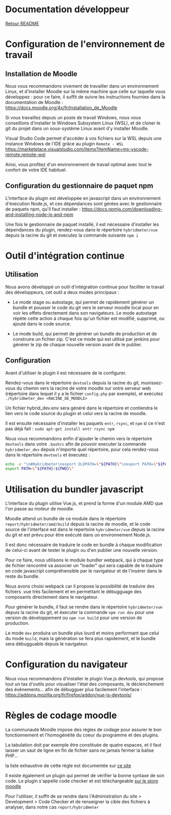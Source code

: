 # Documentation développeur

[Retour README](../README.md)

Configuration de l'environnement de travail
=====================================

Installation de Moodle
-------------

Nous vous recommandons vivement de travailler dans un environnement Linux, et d'installer Moodle sur la même machine que celle sur laquelle vous développez : pour ce faire, il suffit de suivre les instructions fournies dans la documentation de Moodle : https://docs.moodle.org/4x/fr/Installation_de_Moodle

Si vous travaillez depuis un poste de travail Windows, nous vous conseillons d'installer le Windows Subsystem Linux (WSL), et de cloner le git du projet dans un sous-système Linux avant d'y installer Moodle.

Visual Studio Code permet d'accéder à vos fichiers sur la WSL depuis une instance Windows de l'IDE grâce au plugin ```Remote - WSL``` https://marketplace.visualstudio.com/items?itemName=ms-vscode-remote.remote-wsl

Ainsi, vous profitez d'un environnement de travail optimal avec tout le confort de votre IDE habituel.

Configuration du gestionnaire de paquet npm
------------

L'interface du plugin est développée en javascript dans un environnement d'éxecution Node.js, et ces dépendances sont gérées avec le gestionnaire de paquets npm, qu'il faut installer : https://docs.npmjs.com/downloading-and-installing-node-js-and-npm

Une fois le gestionnaire de paquet installé, il est nécessaire d'installer les dépendances du plugin, rendez-vous dans le répertoire ```hybridmeter/vue``` depuis la racine du git et executez la commande suivante ```npm i```

Outil d'intégration continue
====================================

Utilisation
----------

Nous avons développé un outil d'intégration continue pour faciliter le travail des développeurs, cet outil a deux modes principaux :

- Le mode stage ou autostage, qui permet de rapidement générer un bundle et pousser le code du git vers le serveur moodle local pour en voir les effets directement dans son navigateurs. Le mode autostage répète cette action à chaque fois qu'un fichier est modifié, supprimé, ou ajouté dans le code source.

- Le mode build, qui permet de générer un bundle de production et de construire un fichier zip. C'est ce mode qui est utilisé par jenkins pour générer le zip de chaque nouvelle version avant de le publier.

Configuration
----------

Avant d'utiliser le plugin il est nécessaire de le configurer.

Rendez-vous dans le répertoire ``devtools`` depuis la racine du git, munissez-vous du chemin vers la racine de votre moodle sur votre serveur web (répertoire dans lequel il y a le fichier ``config.php`` par exemple), et exécutez ``./hybridmeter_dev <RACINE_DE_MOODLE>``

Un fichier hybrid_dev.env sera généré dans le répertoire et contiendra le lien vers le code source du plugin et celui vers la racine de moodle.

Il est ensuite nécessaire d'installer les paquets ``entr``, ``rsync``, et ``npm`` si ce n'est pas déjà fait : ``sudo apt-get install entr rsync npm``

Nous vous recommandons enfin d'ajouter le chemin vers le répertoire ``devtools`` dans votre ``.bashrc`` afin de pouvoir executer la commande ``hybridmeter_dev`` depuis n'importe quel répertoire, pour cela rendez-vous dans le répertoire ``devtools`` et éxecutez :
```bash
echo -e "\n#Hybridmeter\nexport OLDPATH=\"${PATH}\"\nexport PATH=\"${PATH}:${PWD}\"" >> ~/.bashrc
export PATH=\"${PATH}:${PWD}\"
```

Utilisation du bundler javascript
====================================

L'interface du plugin utilise Vue.js, et prend la forme d'un module AMD que l'on passe au moteur de moodle.

Moodle attend un bundle de ce module dans le répertoire ``report/hybridmeter/amd/build`` depuis la racine de moodle, et le code source de l'interface est dans le repertoire ``hybridmeter/vue`` depuis la racine du git et est prévu pour être exécuté dans un environnement Node.js.

Il est donc nécessaire de traduire le code en bundle à chaque modification de celui-ci avant de tester le plugin ou d'en publier une nouvelle version.

Pour ce faire, nous utilisons le module bundler webpack, qui à chaque type de fichier rencontré va associer un "loader" qui sera capable de le traduire en code javascript compréhensible par le navigateur et de l'insérer dans le reste du bundle.

Nous avons choisi webpack car il propose la possibilité de traduire des fichiers .vue très facilement et en permettant le débugguage des composants directement dans le navigateur.

Pour générer le bundle, il faut se rendre dans le répertoire ``hybridmeter/vue`` depuis la racine du git, et éxecuter la commande ``npm run dev`` pour une version de développement ou ``npm run build`` pour une version de production.

Le mode ``dev`` produira un bundle plus lourd et moins performant que celui du mode ``build``, mais la génération se fera plus rapidement, et le bundle sera débugguable depuis le navigateur. 

Configuration du navigateur 
==================================

Nous vous recommandons d'installer le plugin Vue.js devtools, qui propose tout un tas d'outils pour visualiser l'état des composants, le déclenchement des évènements... afin de débugguer plus facilement l'interface : https://addons.mozilla.org/fr/firefox/addon/vue-js-devtools/

Règles de codage moodle
==================================

La communauté Moodle impose des règles de codage pour assurer le bon fonctionnement et l'homogénéité du coeur du programme et des plugins.

La tabulation doit par exemple être constituée de quatre espaces, et il faut laisser un saut de ligne en fin de fichier sans ne jamais fermer la balise PHP...

la liste exhaustive de cette règle est documentée sur [ce site](https://moodledev.io/general/development/policies/codingstyle)

Il existe également un plugin qui permet de vérifier la bonne syntaxe de son code. Le plugin s'appelle code checker et est téléchargeable [sur le store moodle](https://moodle.org/plugins/local_codechecker)

Pour l'utiliser, il suffit de se rendre dans l'Administration du site > Development > Code Checker et de renseigner la cible des fichiers à analyser, dans notre cas ``report/hybridmeter``
